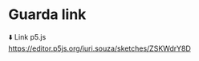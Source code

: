# Guarda link
 ⬇️ Link p5.js                             
https://editor.p5js.org/iuri.souza/sketches/ZSKWdrY8D
